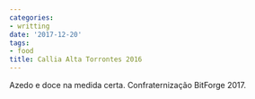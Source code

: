 ```yaml
---
categories:
- writting
date: '2017-12-20'
tags:
- food
title: Callia Alta Torrontes 2016
---
```


Azedo e doce na medida certa. Confraternização BitForge 2017.

